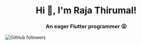 <h1 align="center"> Hi 👋, I'm Raja Thirumal!</h1>
<h3 align="center">An eager Flutter programmer 😜</h3>


![GitHub followers](https://img.shields.io/github/followers/rajathirumal?logo=GitHub&style=for-the-badge)

<!--
**rajathirumal/rajathirumal** is a ✨ _special_ ✨ repository because its `README.md` (this file) appears on your GitHub profile.

Here are some ideas to get you started:

- 🔭 I’m currently working on ...
- 🌱 I’m currently learning ...
- 👯 I’m looking to collaborate on ...
- 🤔 I’m looking for help with ...
- 💬 Ask me about ...
- 📫 How to reach me: ...
- 😄 Pronouns: ...
- ⚡ Fun fact: ...
-->
